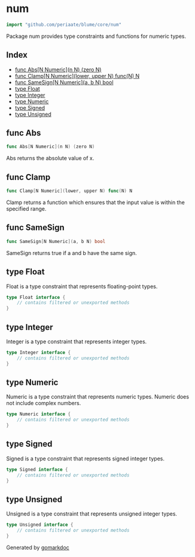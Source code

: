 <!-- Code generated by gomarkdoc. DO NOT EDIT -->

# num

```go
import "github.com/periaate/blume/core/num"
```

Package num provides type constraints and functions for numeric types.

## Index

- [func Abs\[N Numeric\]\(n N\) \(zero N\)](<#Abs>)
- [func Clamp\[N Numeric\]\(lower, upper N\) func\(N\) N](<#Clamp>)
- [func SameSign\[N Numeric\]\(a, b N\) bool](<#SameSign>)
- [type Float](<#Float>)
- [type Integer](<#Integer>)
- [type Numeric](<#Numeric>)
- [type Signed](<#Signed>)
- [type Unsigned](<#Unsigned>)


<a name="Abs"></a>
## func Abs

```go
func Abs[N Numeric](n N) (zero N)
```

Abs returns the absolute value of x.

<a name="Clamp"></a>
## func Clamp

```go
func Clamp[N Numeric](lower, upper N) func(N) N
```

Clamp returns a function which ensures that the input value is within the specified range.

<a name="SameSign"></a>
## func SameSign

```go
func SameSign[N Numeric](a, b N) bool
```

SameSign returns true if a and b have the same sign.

<a name="Float"></a>
## type Float

Float is a type constraint that represents floating\-point types.

```go
type Float interface {
    // contains filtered or unexported methods
}
```

<a name="Integer"></a>
## type Integer

Integer is a type constraint that represents integer types.

```go
type Integer interface {
    // contains filtered or unexported methods
}
```

<a name="Numeric"></a>
## type Numeric

Numeric is a type constraint that represents numeric types. Numeric does not include complex numbers.

```go
type Numeric interface {
    // contains filtered or unexported methods
}
```

<a name="Signed"></a>
## type Signed

Signed is a type constraint that represents signed integer types.

```go
type Signed interface {
    // contains filtered or unexported methods
}
```

<a name="Unsigned"></a>
## type Unsigned

Unsigned is a type constraint that represents unsigned integer types.

```go
type Unsigned interface {
    // contains filtered or unexported methods
}
```

Generated by [gomarkdoc](<https://github.com/princjef/gomarkdoc>)
